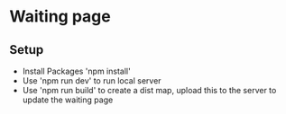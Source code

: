 # Waiting page

## Setup
- Install Packages 'npm install'
- Use 'npm run dev' to run local server
- Use 'npm run build' to create a dist map, upload this to the server to update the waiting page
